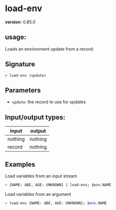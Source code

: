 # load-env

**version**: 0.85.0

## **usage**:

Loads an environment update from a record.

## Signature

`> load-env (update)`

## Parameters

- `update`: the record to use for updates

## Input/output types:

| input   | output  |
| ------- | ------- |
| nothing | nothing |
| record  | nothing |

## Examples

Load variables from an input stream

```bash
> {NAME: ABE, AGE: UNKNOWN} | load-env; $env.NAME
```

Load variables from an argument

```bash
> load-env {NAME: ABE, AGE: UNKNOWN}; $env.NAME
```
